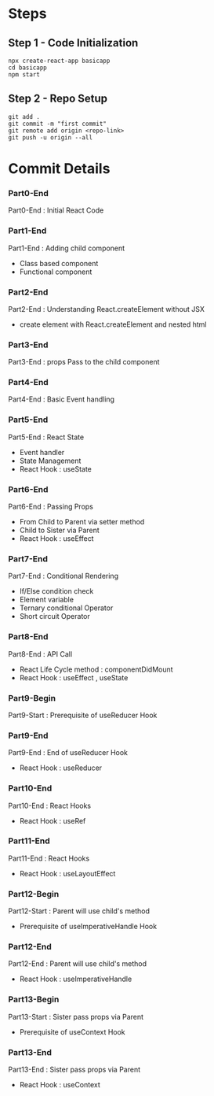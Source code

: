 # Steps

## Step 1 - Code Initialization

```
npx create-react-app basicapp
cd basicapp
npm start
```

## Step 2 - Repo Setup

```
git add .
git commit -m "first commit"
git remote add origin <repo-link>
git push -u origin --all
```

# Commit Details

### Part0-End 
Part0-End : Initial React Code 

### Part1-End  
Part1-End : Adding child component 
- Class based component
- Functional component

### Part2-End  
Part2-End : Understanding React.createElement without JSX
- create element with React.createElement and nested html

### Part3-End  
Part3-End : props Pass to the child component

### Part4-End  
Part4-End : Basic Event handling

### Part5-End  
Part5-End : React State
- Event handler
- State Management
- React Hook : useState

### Part6-End  
Part6-End : Passing Props
- From Child to Parent via setter method
- Child to Sister via Parent
- React Hook : useEffect

### Part7-End  
Part7-End : Conditional Rendering
- If/Else condition check
- Element variable
- Ternary conditional Operator
- Short circuit Operator

### Part8-End  
Part8-End : API Call
- React Life Cycle method : componentDidMount
- React Hook : useEffect , useState

### Part9-Begin  
Part9-Start : Prerequisite of useReducer Hook

### Part9-End  
Part9-End : End of useReducer Hook
- React Hook : useReducer

### Part10-End  
Part10-End : React Hooks
- React Hook : useRef

### Part11-End  
Part11-End : React Hooks
- React Hook : useLayoutEffect

### Part12-Begin  
Part12-Start : Parent will use child's method
- Prerequisite of useImperativeHandle Hook

### Part12-End  
Part12-End : Parent will use child's method
- React Hook : useImperativeHandle

### Part13-Begin  
Part13-Start : Sister pass props via Parent
- Prerequisite of useContext Hook

### Part13-End 
Part13-End : Sister pass props via Parent
- React Hook : useContext